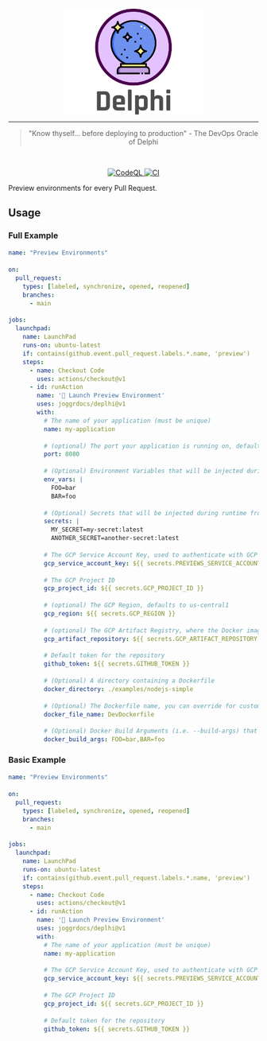 <div>
    <p align="center">
        <img src="/.github/assets/logo.png" align="center" width="280" />
    </p>
    <hr>
    <blockquote align="center">
        "Know thyself... before deploying to production" - The DevOps Oracle of Delphi
    </blockquote>
</div>

<br>

<p align="center">
  <a href="https://github.com/joggrdocs/previews/actions/workflows/codeql-analysis.yml">
    <img alt="CodeQL" src="https://github.com/joggrdocs/previews/actions/workflows/codeql-analysis.yml/badge.svg">
  </a>
  <a href="https://github.com/joggrdocs/previews/actions/workflows/ci.yaml">
    <img alt="CI" src="https://github.com/joggrdocs/previews/actions/workflows/ci.yaml/badge.svg">
  </a>
  <br/>
</p>

Preview environments for every Pull Request.

## Usage

### Full Example

```yaml
name: "Preview Environments"

on:
  pull_request:
    types: [labeled, synchronize, opened, reopened]
    branches:
      - main

jobs:
  launchpad:
    name: LaunchPad
    runs-on: ubuntu-latest
    if: contains(github.event.pull_request.labels.*.name, 'preview')
    steps:
      - name: Checkout Code
        uses: actions/checkout@v1
      - id: runAction
        name: '🚀 Launch Preview Environment'
        uses: joggrdocs/deplhi@v1
        with:
          # The name of your application (must be unique)
          name: my-application 

          # (optional) The port your application is running on, defaults to 8080
          port: 8080

          # (Optional) Environment Variables that will be injected during runtime
          env_vars: |
            FOO=bar
            BAR=foo

          # (Optional) Secrets that will be injected during runtime from GCP Secret Manager
          secrets: |
            MY_SECRET=my-secret:latest
            ANOTHER_SECRET=another-secret:latest

          # The GCP Service Account Key, used to authenticate with GCP
          gcp_service_account_key: ${{ secrets.PREVIEWS_SERVICE_ACCOUNT_KEY }}
          
          # The GCP Project ID
          gcp_project_id: ${{ secrets.GCP_PROJECT_ID }}

          # (optional) The GCP Region, defaults to us-central1
          gcp_region: ${{ secrets.GCP_REGION }}

          # (optional) The GCP Artifact Registry, where the Docker image will be stored
          gcp_artifact_repository: ${{ secrets.GCP_ARTIFACT_REPOSITORY }}
          
          # Default token for the repository
          github_token: ${{ secrets.GITHUB_TOKEN }}

          # (Optional) A directory containing a Dockerfile
          docker_directory: ./examples/nodejs-simple

          # (Optional) The Dockerfile name, you can override for custom names (i.e. DevDockerfile)
          docker_file_name: DevDockerfile

          # (Optional) Docker Build Arguments (i.e. --build-args) that will be injected during the build 
          docker_build_args: FOO=bar,BAR=foo
```

### Basic Example

```yaml
name: "Preview Environments"

on:
  pull_request:
    types: [labeled, synchronize, opened, reopened]
    branches:
      - main

jobs:
  launchpad:
    name: LaunchPad
    runs-on: ubuntu-latest
    if: contains(github.event.pull_request.labels.*.name, 'preview')
    steps:
      - name: Checkout Code
        uses: actions/checkout@v1
      - id: runAction
        name: '🚀 Launch Preview Environment'
        uses: joggrdocs/deplhi@v1
        with:
          # The name of your application (must be unique)
          name: my-application 
          
          # The GCP Service Account Key, used to authenticate with GCP
          gcp_service_account_key: ${{ secrets.PREVIEWS_SERVICE_ACCOUNT_KEY }}
          
          # The GCP Project ID
          gcp_project_id: ${{ secrets.GCP_PROJECT_ID }}

          # Default token for the repository
          github_token: ${{ secrets.GITHUB_TOKEN }}
```
